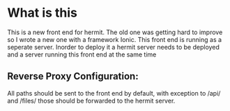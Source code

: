 # What is this
This is a new front end for hermit. The old one was getting hard to improve so I wrote a new one 
with a framework Ionic. This front end is running as a seperate server. Inorder to deploy it a 
hermit server needs to be deployed and a server running this front end at the same time

## Reverse Proxy Configuration:
All paths should be sent to the front end by default, with exception to /api/ and /files/ those 
should be forwarded to the hermit server.